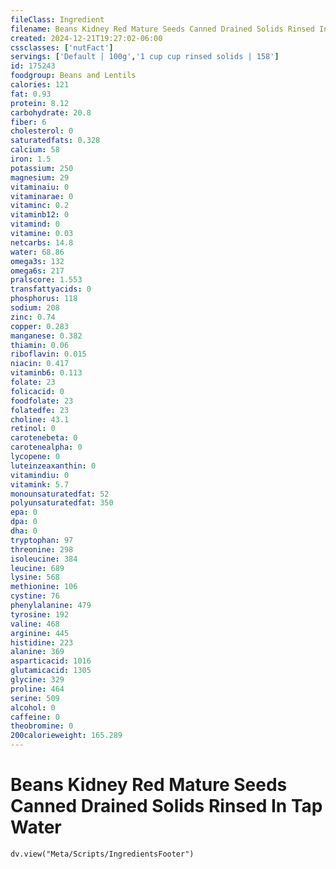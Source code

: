 ```yaml
---
fileClass: Ingredient
filename: Beans Kidney Red Mature Seeds Canned Drained Solids Rinsed In Tap Water
created: 2024-12-21T19:27:02-06:00
cssclasses: ['nutFact']
servings: ['Default | 100g','1 cup cup rinsed solids | 158']
id: 175243
foodgroup: Beans and Lentils
calories: 121
fat: 0.93
protein: 8.12
carbohydrate: 20.8
fiber: 6
cholesterol: 0
saturatedfats: 0.328
calcium: 58
iron: 1.5
potassium: 250
magnesium: 29
vitaminaiu: 0
vitaminarae: 0
vitaminc: 0.2
vitaminb12: 0
vitamind: 0
vitamine: 0.03
netcarbs: 14.8
water: 68.86
omega3s: 132
omega6s: 217
pralscore: 1.553
transfattyacids: 0
phosphorus: 118
sodium: 208
zinc: 0.74
copper: 0.283
manganese: 0.382
thiamin: 0.06
riboflavin: 0.015
niacin: 0.417
vitaminb6: 0.113
folate: 23
folicacid: 0
foodfolate: 23
folatedfe: 23
choline: 43.1
retinol: 0
carotenebeta: 0
carotenealpha: 0
lycopene: 0
luteinzeaxanthin: 0
vitamindiu: 0
vitamink: 5.7
monounsaturatedfat: 52
polyunsaturatedfat: 350
epa: 0
dpa: 0
dha: 0
tryptophan: 97
threonine: 298
isoleucine: 384
leucine: 689
lysine: 568
methionine: 106
cystine: 76
phenylalanine: 479
tyrosine: 192
valine: 468
arginine: 445
histidine: 223
alanine: 369
asparticacid: 1016
glutamicacid: 1305
glycine: 329
proline: 464
serine: 509
alcohol: 0
caffeine: 0
theobromine: 0
200calorieweight: 165.289
---
```


# Beans Kidney Red Mature Seeds Canned Drained Solids Rinsed In Tap Water

```dataviewjs
dv.view("Meta/Scripts/IngredientsFooter")
```